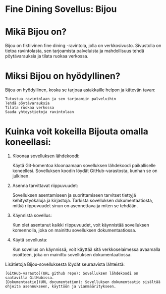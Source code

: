 # Fine Dining Sovellus: Bijou

# Mikä Bijou on?

Bijou on fiktiivinen fine dining -ravintola, jolla on verkkosivusto. Sivustolla on tietoa ravintolasta, sen tarjoamista palveluista ja mahdollisuus tehdä pöytävarauksia ja tilata ruokaa verkossa.

# Miksi Bijou on hyödyllinen?

Bijou on hyödyllinen, koska se tarjoaa asiakkaille helpon ja kätevän tavan:

    Tutustua ravintolaan ja sen tarjoamiin palveluihin
    Tehdä pöytävarauksia
    Tilata ruokaa verkossa
    Saada yhteystietoja ravintolaan

# Kuinka voit kokeilla Bijouta omalla koneellasi:

1. Kloonaa sovelluksen lähdekoodi:

    Käytä Git-komentoa kloonaamaan sovelluksen lähdekoodi paikalliselle koneellesi. Sovelluksen koodin löydät GitHub-varastosta, kunhan se on julkinen.

2. Asenna tarvittavat riippuvuudet:

    Sovelluksen asentamiseen ja suorittamiseen tarvitset tiettyjä kehitystyökaluja ja kirjastoja. Tarkista sovelluksen dokumentaatiosta, mitkä riippuvuudet sinun on asennettava ja miten se tehdään.

3. Käynnistä sovellus:

    Kun olet asentanut kaikki riippuvuudet, voit käynnistää sovelluksen komennolla, joka on mainittu sovelluksen dokumentaatiossa.

4. Käytä sovellusta:

    Kun sovellus on käynnissä, voit käyttää sitä verkkoselaimessa avaamalla osoitteen, joka on mainittu sovelluksen dokumentaatiossa.


Lisätietoja Bijou-sovelluksesta löydät seuraavista lähteistä:

    [GitHub-varasto](URL github repo): Sovelluksen lähdekoodi on saatavilla GitHubissa.
    [Dokumentaatio](URL documentation): Sovelluksen dokumentaatio sisältää ohjeita asennukseen, käyttöön ja vianmääritykseen.
